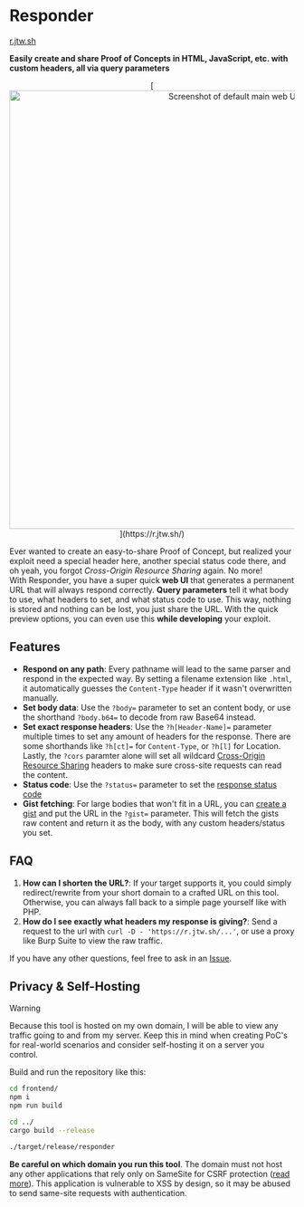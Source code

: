 # Responder

[r.jtw.sh](https://r.jtw.sh/)

**Easily create and share Proof of Concepts in HTML, JavaScript, etc. with custom headers, all via query parameters**

<div align=center>
  [<img width="775px" src="https://github.com/JorianWoltjer/responder/assets/26067369/48d2f5f4-afc0-4116-8673-a6abd639bad0" alt="Screenshot of default main web UI">](https://r.jtw.sh/)
</div>

Ever wanted to create an easy-to-share Proof of Concept, but realized your exploit need a special header here, another special status code there, and oh yeah, you forgot *Cross-Origin Resource Sharing* again. No more!  
With Responder, you have a super quick **web UI** that generates a permanent URL that will always respond correctly. **Query parameters** tell it what body to use, what headers to set, and what status code to use. This way, nothing is stored and nothing can be lost, you just share the URL. With the quick preview options, you can even use this **while developing** your exploit.

## Features

* **Respond on any path**: Every pathname will lead to the same parser and respond in the expected way. By setting a filename extension like `.html`, it automatically guesses the `Content-Type` header if it wasn't overwritten manually.
* **Set body data**: Use the `?body=` parameter to set an content body, or use the shorthand `?body.b64=` to decode from raw Base64 instead.
* **Set exact response headers**: Use the `?h[Header-Name]=` parameter multiple times to set any amount of headers for the response. There are some shorthands like `?h[ct]=` for `Content-Type`, or `?h[l]` for Location. Lastly, the `?cors` paramter alone will set all wildcard [Cross-Origin Resource Sharing](https://developer.mozilla.org/en-US/docs/Web/HTTP/CORS) headers to make sure cross-site requests can read the content.
* **Status code**: Use the `?status=` parameter to set the [response status code](https://developer.mozilla.org/en-US/docs/Web/HTTP/Status)
* **Gist fetching**: For large bodies that won't fit in a URL, you can [create a gist](https://gist.github.com/) and put the URL in the `?gist=` parameter. This will fetch the gists raw content and return it as the body, with any custom headers/status you set.

## FAQ

1. **How can I shorten the URL?**: If your target supports it, you could simply redirect/rewrite from your short domain to a crafted URL on this tool. Otherwise, you can always fall back to a simple page yourself like with PHP.
2. **How do I see exactly what headers my response is giving?**: Send a request to the url with `curl -D - 'https://r.jtw.sh/...'`, or use a proxy like Burp Suite to view the raw traffic.

If you have any other questions, feel free to ask in an [Issue](https://github.com/JorianWoltjer/responder/issues).

## Privacy & Self-Hosting

> [!WARNING]  
> Because this tool is hosted on my own domain, I will be able to view any traffic going to and from my server. Keep this in mind when creating PoC's for real-world scenarios and consider self-hosting it on a server you control.

Build and run the repository like this:

```bash
cd frontend/
npm i
npm run build

cd ../
cargo build --release

./target/release/responder
```

**Be careful on which domain you run this tool**. The domain must not host any other applications that rely only on SameSite for CSRF protection ([read more](https://book.jorianwoltjer.com/web/cross-site-request-forgery-csrf)). This application is vulnerable to XSS by design, so it may be abused to send same-site requests with authentication.
